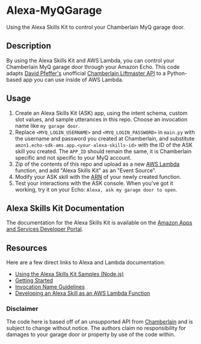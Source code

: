# Alexa-MyQGarage
Using the Alexa Skills Kit to control your Chamberlain MyQ garage door.

## Description
By using the Alexa Skills Kit and AWS Lambda, you can control your Chamberlain MyQ garage door through your Amazon Echo.
This code adapts [David Pfeffer's](https://github.com/pfeffed) unofficial [Chamberlain Liftmaster API](http://docs.unofficialliftmastermyq.apiary.io/) to a Python-based app you can use inside of AWS Lambda.

## Usage
1. Create an Alexa Skills Kit (ASK) app, using the intent schema, custom slot values, and sample utterances in this repo. Choose an invocation name like `my garage door`.
2. Replace `<MYQ_LOGIN_USERNAME>` and `<MYQ_LOGIN_PASSWORD>` in `main.py` with the username and password you created at Chamberlain, and substitute `amzn1.echo-sdk-ams.app.<your-alexa-skills-id>` with the ID of the ASK skill you created. The `APP_ID` should remain the same, it is Chamberlain specific and not specific to your MyQ account.
3. Zip of the contents of this repo and upload as a new [AWS Lambda](https://console.aws.amazon.com/lambda/home) function, and add "Alexa Skills Kit" as an "Event Source".
4. Modify your ASK skill with the [ARN](http://docs.aws.amazon.com/general/latest/gr/aws-arns-and-namespaces.html) of your newly created function.
5. Test your interactions with the ASK console. When you've got it working, try it on your Echo: `Alexa, ask my garage door to open`.

## Alexa Skills Kit Documentation
The documentation for the Alexa Skills Kit is available on the [Amazon Apps and Services Developer Portal](https://developer.amazon.com/appsandservices/solutions/alexa/alexa-skills-kit/).

## Resources
Here are a few direct links to Alexa and Lambda documentation:

- [Using the Alexa Skills Kit Samples (Node.js)](https://github.com/amzn/alexa-skills-kit-js)
- [Getting Started](https://developer.amazon.com/appsandservices/solutions/alexa/alexa-skills-kit/getting-started-guide)
- [Invocation Name Guidelines](https://developer.amazon.com/public/solutions/alexa/alexa-skills-kit/docs/choosing-the-invocation-name-for-an-alexa-skill)
- [Developing an Alexa Skill as an AWS Lambda Function](https://developer.amazon.com/appsandservices/solutions/alexa/alexa-skills-kit/docs/developing-an-alexa-skill-as-a-lambda-function)

### Disclaimer

The code here is based off of an unsupported API from [Chamberlain](http://www.chamberlain.com/) and is subject to change without notice. The authors claim no responsibility for damages to your garage door or property by use of the code within.
